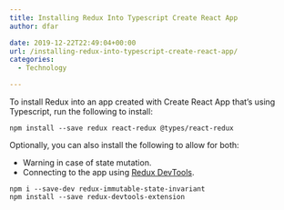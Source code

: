 ```yaml
---
title: Installing Redux Into Typescript Create React App
author: dfar

date: 2019-12-22T22:49:04+00:00
url: /installing-redux-into-typescript-create-react-app/
categories:
  - Technology

---
```

To install Redux into an app created with Create React App that&#8217;s using Typescript, run the following to install:

<pre class="wp-block-code"><code>npm install --save redux react-redux @types/react-redux</code></pre>

Optionally, you can also install the following to allow for both:

  * Warning in case of state mutation.
  * Connecting to the app using <a rel="noreferrer noopener" aria-label="Redux DevTools (opens in a new tab)" href="https://github.com/reduxjs/redux-devtools" target="_blank">Redux DevTools</a>.

<pre class="wp-block-code"><code>npm i --save-dev redux-immutable-state-invariant
npm install --save redux-devtools-extension</code></pre>